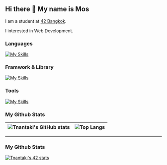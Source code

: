 ## Hi there 👋 My name is Mos

I am a student at [42 Bangkok](https://www.42bangkok.com/).

I interested in Web Development.

### Languages

[![My Skills](https://skillicons.dev/icons?i=bash,c,cpp,go,html,css,js,ts,sqlite&perline=10)](https://skillicons.dev)

### Framwork & Library

[![My Skills](https://skillicons.dev/icons?i=bootstrap,react&perline=10)](https://skillicons.dev)

### Tools

[![My Skills](https://skillicons.dev/icons?i=vim,git,docker,figma,nodejs,redis&perline=10)](https://skillicons.dev)

<!--
**Tnantaki/Tnantaki** is a ✨ _special_ ✨ repository because its `README.md` (this file) appears on your GitHub profile.

Here are some ideas to get you started:

- 🔭 I’m currently working on ...
- 🌱 I’m currently learning ...
- 👯 I’m looking to collaborate on ...
- 🤔 I’m looking for help with ...
- 💬 Ask me about ...
- 📫 How to reach me: ...
- 😄 Pronouns: ...
- ⚡ Fun fact: ...
-->

### My Github Stats

| ![Tnantaki's GitHub stats](https://github-readme-stats.vercel.app/api?username=tnantaki&show_icons=true&hide=issues&theme=slateorange) | ![Top Langs](https://github-readme-stats.vercel.app/api/top-langs/?username=tnantaki&layout=compact&theme=slateorange) |
|:-:|:-:|

---

### My Github Stats

[![Tnantaki's 42 stats](https://badge.mediaplus.ma/darkgray/tnantaki)](https://github.com/oakoudad/badge42)

